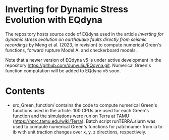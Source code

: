 # Inverting for Dynamic Stress Evolution with EQdyna

The repository hosts source code of EQdyna used in the article *Inverting for dynamic stress evolution on earthquake faults directly from seismic recordings* by Meng et al. (2023, in revision) to compute numerical Green's functions, forward rupture Model A, and checkerboard models. 

Note that a newer version of EQdyna v5 is under active development in the repository https://github.com/dunyuliu/EQdyna.git. Numerical Green's function computation will be added to EQdyna v5 soon. 

# Contents
* src_Green_function/ contains the code to compute numerical Green's functions used in the article. 100 CPUs are used for each Green's function and the simulations were run on Terra at TAMU (https://hprc.tamu.edu/wiki/Terra). Batch script runTERRA.slurm was used to compute numerical Green's functions for patchnumer from ia to ib with unit traction changes over x, y, z directions, respectively. 

